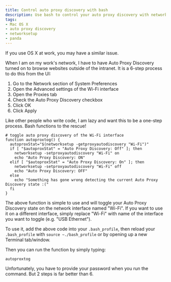 ```yaml
---
title: Control auto proxy discovery with bash
description: Use bash to control your auto proxy discovery with networksetup
tags:
- Mac OS X
- auto proxy discovery
- networksetup
- panda
---
```


If you use OS X at work, you may have a similar issue.

When I am on my work's network, I have to have Auto Proxy Discovery turned on to browse websites outside of the intranet. It is a 6-step process to do this from the UI:

1. Go to the Network section of System Preferences
2. Open the Advanced settings of the Wi-Fi interface
3. Open the Proxies tab
4. Check the Auto Proxy Discovery checkbox
5. Click OK
6. Click Apply

Like other people who write code, I am lazy and want this to be a one-step process. Bash functions to the rescue!

```
# toggle auto proxy discovery of the Wi-Fi interface
function autoproxtog() {
  autoproxStat="$(networksetup -getproxyautodiscovery "Wi-Fi")"
  if [ "$autoproxStat" = "Auto Proxy Discovery: Off" ]; then
    networksetup -setproxyautodiscovery "Wi-Fi" on
    echo "Auto Proxy Discovery: ON"
  elif [ "$autoproxStat" = "Auto Proxy Discovery: On" ]; then
    networksetup -setproxyautodiscovery "Wi-Fi" off
    echo "Auto Proxy Discovery: OFF"
  else
    echo "Something has gone wrong detecting the current Auto Proxy Discovery state :("
  fi
}
```

The above function is simple to use and will toggle your Auto Proxy Discovery state on the network interface named "Wi-Fi". If you want to use it on a different interface, simply replace "Wi-Fi" with name of the interface you want to toggle (e.g. "USB Ethernet").

To use it, add the above code into your `.bash_profile`, then reload your `.bash_profile` with `source ~./bash_profile` or by opening up a new Terminal tab/window.

Then you can run the function by simply typing:
```
autoproxtog
```

Unfortunately, you have to provide your password when you run the command. But 2 steps is far better than 6.
